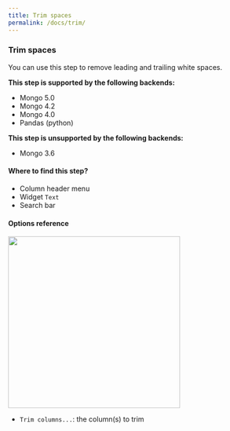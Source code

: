 ```yaml
---
title: Trim spaces
permalink: /docs/trim/
---
```


### Trim spaces

You can use this step to remove leading and trailing white spaces.

**This step is supported by the following backends:**

- Mongo 5.0
- Mongo 4.2
- Mongo 4.0
- Pandas (python)

**This step is unsupported by the following backends:**
- Mongo 3.6

#### Where to find this step?

- Column header menu
- Widget `Text`
- Search bar

#### Options reference

<img src="../../img/docs/user-interface/trim_step_form.jpg" width="350" />

- `Trim columns...`: the column(s) to trim
